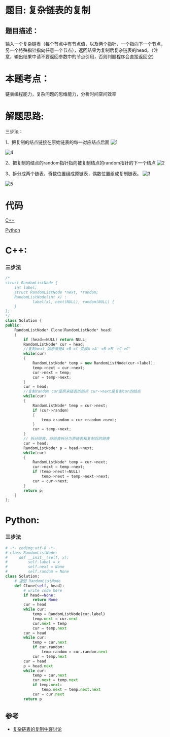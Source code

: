 # 题目: 复杂链表的复制
## 题目描述：
输入一个复杂链表（每个节点中有节点值，以及两个指针，一个指向下一个节点，另一个特殊指针指向任意一个节点），返回结果为复制后复杂链表的head。（注意，输出结果中请不要返回参数中的节点引用，否则判题程序会直接返回空）

# 本题考点：
  
  链表编程能力，复杂问题的思维能力，分析时间空间效率
  
# 解题思路:
  三步法：
  
  1、把复制的结点链接在原始链表的每一对应结点后面
  ![1](https://github.com/bryceustc/CodingInterviews/blob/master/CopyComplexList/Images/1.png)
  
  ![4](https://github.com/bryceustc/CodingInterviews/blob/master/CopyComplexList/Images/4.png)
  
  2、把复制的结点的random指针指向被复制结点的random指针的下一个结点
  ![2](https://github.com/bryceustc/CodingInterviews/blob/master/CopyComplexList/Images/1.png)
  
  3、拆分成两个链表，奇数位置组成原链表，偶数位置组成复制链表。
  ![3](https://github.com/bryceustc/CodingInterviews/blob/master/CopyComplexList/Images/1.png)
  
  ![5](https://github.com/bryceustc/CodingInterviews/blob/master/CopyComplexList/Images/5.png)
# 代码

[C++](./CopyComplexList.cpp)

[Python](./CopyComplexList.py)

# C++: 
### 三步法
```c++
/*
struct RandomListNode {
    int label;
    struct RandomListNode *next, *random;
    RandomListNode(int x) :
            label(x), next(NULL), random(NULL) {
    }
};
*/
class Solution {
public:
    RandomListNode* Clone(RandomListNode* head)
    {
        if (head==NULL) return NULL;
        RandomListNode* cur = head;
        //复制next 如原来是A->B->C 变成A->A'->B->B'->C->C'
        while(cur)
        {
            RandomListNode* temp = new RandomListNode(cur->label);
            temp->next = cur->next;
            cur->next = temp;
            cur = temp->next;
        }
        cur = head;
        //复制random cur是原来链表的结点 cur->next是复制cur的结点
        while(cur)
        {
            RandomListNode* temp = cur->next;
            if (cur->random)
            {
                temp->random = cur->random->next;
            }
            cur = temp->next;
        }
        // 拆分链表，将链表拆分为原链表和复制后的链表
        cur = head;
        RandomListNode* p = head->next;
        while(cur)
        {
            RandomListNode* temp = cur->next;
            cur->next = temp->next;
            if (temp->next!=NULL)
                temp->next = temp->next->next;
            cur = cur->next;
        }
        return p;
    }
};
```


# Python:
### 三步法
```python
# -*- coding:utf-8 -*-
# class RandomListNode:
#     def __init__(self, x):
#         self.label = x
#         self.next = None
#         self.random = None
class Solution:
    # 返回 RandomListNode
    def Clone(self, head):
        # write code here
        if head==None:
            return None
        cur = head
        while cur:
            temp = RandomListNode(cur.label)
            temp.next = cur.next
            cur.next = temp
            cur = temp.next
        cur = head
        while cur:
            temp = cur.next
            if cur.random:
                temp.random = cur.random.next
            cur = temp.next
        cur = head
        p = head.next
        while cur:
            temp = cur.next
            cur.next = temp.next
            if temp.next:
                temp.next = temp.next.next
            cur = cur.next
        return p
```
## 参考
  -  [复杂链表的复制牛客讨论](https://www.nowcoder.com/questionTerminal/f836b2c43afc4b35ad6adc41ec941dba?f=discussion)

